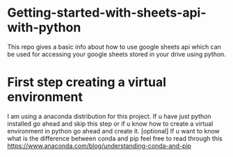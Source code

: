 # Getting-started-with-sheets-api-with-python
This repo gives a basic info about how to use google sheets api which can be used for accessing your google sheets stored in your drive using python.

# First step creating a virtual environment
I am using a anaconda distribution for this project. 
If u have just python installed go ahead and skip this step or if u know how to create a virtual environment in python go ahead and create it. 
[optional] If u want to know what is the difference between conda and pip feel free to read through this 
https://www.anaconda.com/blog/understanding-conda-and-pip


